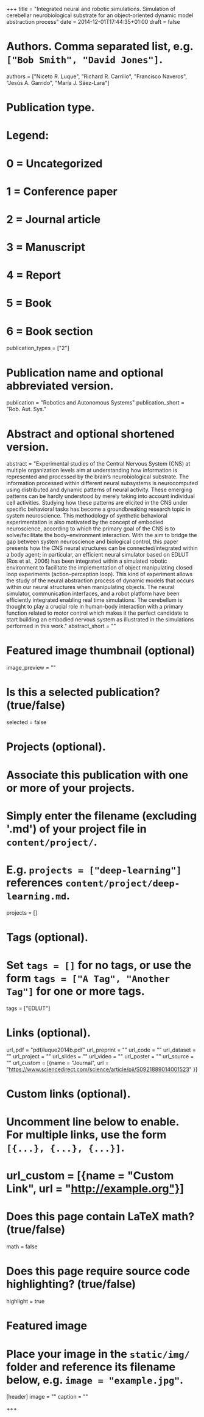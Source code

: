 +++
title = "Integrated neural and robotic simulations. Simulation of cerebellar neurobiological substrate for an object-oriented dynamic model abstraction process"
date = 2014-12-01T17:44:35+01:00
draft = false

# Authors. Comma separated list, e.g. `["Bob Smith", "David Jones"]`.
authors = ["Niceto R. Luque", "Richard R. Carrillo", "Francisco Naveros", "Jesús A. Garrido", "María J. Sáez-Lara"]

# Publication type.
# Legend:
# 0 = Uncategorized
# 1 = Conference paper
# 2 = Journal article
# 3 = Manuscript
# 4 = Report
# 5 = Book
# 6 = Book section
publication_types = ["2"]

# Publication name and optional abbreviated version.
publication = "Robotics and Autonomous Systems"
publication_short = "Rob. Aut. Sys."

# Abstract and optional shortened version.
abstract = "Experimental studies of the Central Nervous System (CNS) at multiple organization levels aim at understanding how information is represented and processed by the brain’s neurobiological substrate. The information processed within different neural subsystems is neurocomputed using distributed and dynamic patterns of neural activity. These emerging patterns can be hardly understood by merely taking into account individual cell activities. Studying how these patterns are elicited in the CNS under specific behavioral tasks has become a groundbreaking research topic in system neuroscience. This methodology of synthetic behavioral experimentation is also motivated by the concept of embodied neuroscience, according to which the primary goal of the CNS is to solve/facilitate the body–environment interaction. With the aim to bridge the gap between system neuroscience and biological control, this paper presents how the CNS neural structures can be connected/integrated within a body agent; in particular, an efficient neural simulator based on EDLUT (Ros et al., 2006) has been integrated within a simulated robotic environment to facilitate the implementation of object manipulating closed loop experiments (action–perception loop). This kind of experiment allows the study of the neural abstraction process of dynamic models that occurs within our neural structures when manipulating objects. The neural simulator, communication interfaces, and a robot platform have been efficiently integrated enabling real time simulations. The cerebellum is thought to play a crucial role in human-body interaction with a primary function related to motor control which makes it the perfect candidate to start building an embodied nervous system as illustrated in the simulations performed in this work."
abstract_short = ""

# Featured image thumbnail (optional)
image_preview = ""

# Is this a selected publication? (true/false)
selected = false

# Projects (optional).
#   Associate this publication with one or more of your projects.
#   Simply enter the filename (excluding '.md') of your project file in `content/project/`.
#   E.g. `projects = ["deep-learning"]` references `content/project/deep-learning.md`.
projects = []

# Tags (optional).
#   Set `tags = []` for no tags, or use the form `tags = ["A Tag", "Another Tag"]` for one or more tags.
tags = ["EDLUT"]

# Links (optional).
url_pdf = "pdf/luque2014b.pdf"
url_preprint = ""
url_code = ""
url_dataset = ""
url_project = ""
url_slides = ""
url_video = ""
url_poster = ""
url_source = ""
url_custom = [{name = "Journal", url = "https://www.sciencedirect.com/science/article/pii/S0921889014001523" }]

# Custom links (optional).
#   Uncomment line below to enable. For multiple links, use the form `[{...}, {...}, {...}]`.
# url_custom = [{name = "Custom Link", url = "http://example.org"}]

# Does this page contain LaTeX math? (true/false)
math = false

# Does this page require source code highlighting? (true/false)
highlight = true

# Featured image
# Place your image in the `static/img/` folder and reference its filename below, e.g. `image = "example.jpg"`.
[header]
image = ""
caption = ""

+++
